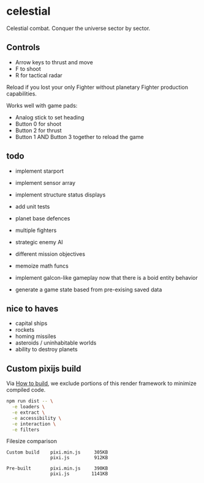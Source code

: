 # celestial

Celestial combat. Conquer the universe sector by sector.

## Controls

- Arrow keys to thrust and move
- F to shoot
- R for tactical radar

Reload if you lost your only Fighter without planetary Fighter production capabilities.

Works well with game pads:

- Analog stick to set heading
- Button 0 for shoot
- Button 2 for thrust
- Button 1 AND Button 3 together to reload the game

## todo

- implement starport
- implement sensor array
- implement structure status displays
- add unit tests
- planet base defences

- multiple fighters
- strategic enemy AI
- different mission objectives
- memoize math funcs
- implement galcon-like gameplay now that there is a boid entity behavior
- generate a game state based from pre-exising saved data

## nice to haves

- capital ships
- rockets
- homing missiles
- asteroids / uninhabitable worlds
- ability to destroy planets

## Custom pixijs build

Via [How to build](https://github.com/pixijs/pixi.js#how-to-build), we exclude
portions of this render framework to minimize compiled code.

```bash
npm run dist -- \
  -e loaders \
  -e extract \
  -e accessibility \
  -e interaction \
  -e filters
```

Filesize comparison

```
Custom build    pixi.min.js     305KB
                pixi.js         912KB

Pre-built       pixi.min.js     390KB
                pixi.js        1141KB

```
